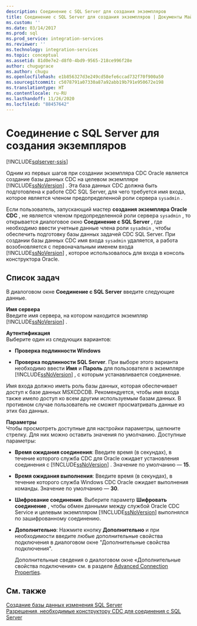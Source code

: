 ```yaml
---
description: Соединение с SQL Server для создания экземпляров
title: Соединение с SQL Server для создания экземпляров | Документы Майкрософт
ms.custom: ''
ms.date: 03/14/2017
ms.prod: sql
ms.prod_service: integration-services
ms.reviewer: ''
ms.technology: integration-services
ms.topic: conceptual
ms.assetid: 81d0e7e2-d8f0-4bd9-9565-218ce996f28e
author: chugugrace
ms.author: chugu
ms.openlocfilehash: e1b856327d3e249cd58efe6ccad732f70f900a50
ms.sourcegitcommit: c5078791a07330a87a92abb19b791e950672e198
ms.translationtype: HT
ms.contentlocale: ru-RU
ms.lasthandoff: 11/26/2020
ms.locfileid: "88457642"
---
```

# <a name="sql-server-connection-for-instance-creation"></a>Соединение с SQL Server для создания экземпляров

[!INCLUDE[sqlserver-ssis](../../includes/applies-to-version/sqlserver-ssis.md)]


  Одним из первых шагов при создании экземпляра CDC Oracle является создание базы данных CDC на целевом экземпляре [!INCLUDE[ssNoVersion](../../includes/ssnoversion-md.md)] . Эта база данных CDC должна быть подготовлена к работе CDC SQL Server, для чего требуется имя входа, которое является членом предопределенной роли сервера `sysadmin` .  
  
 Если пользователь, запускающий мастер **создания экземпляра Oracle CDC** , не является членом предопределенной роли сервера `sysadmin` , то открывается диалоговое окно **Соединение с SQL Server** , где необходимо ввести учетные данные члена роли `sysadmin` , чтобы обеспечить подготовку базы данных задачей CDC SQL Server. При создании базы данных CDC имя входа `sysadmin` удаляется, а работа возобновляется с первоначальным именем входа [!INCLUDE[ssNoVersion](../../includes/ssnoversion-md.md)] , которое использовалось для входа в консоль конструктора Oracle.  
  
## <a name="task-list"></a>Список задач  
 В диалоговом окне **Соединение с SQL Server** введите следующие данные.  
  
 **Имя сервера**  
 Введите имя сервера, на котором находится экземпляр [!INCLUDE[ssNoVersion](../../includes/ssnoversion-md.md)] .  
  
 **Аутентификация**  
 Выберите один из следующих вариантов:  
  
-   **Проверка подлинности Windows**  
  
-   **Проверка подлинности SQL Server**. При выборе этого варианта необходимо ввести **Имя** и **Пароль** для пользователя в экземпляре [!INCLUDE[ssNoVersion](../../includes/ssnoversion-md.md)] , с которым устанавливается соединение.  
  
 Имя входа должно иметь роль базы данных, которая обеспечивает доступ к базе данных MSXCDCDB. Рекомендуется, чтобы имя входа также имело доступ ко всем другим используемым базам данных. В противном случае пользователь не сможет просматривать данные из этих баз данных.  
  
 **Параметры**  
 Чтобы просмотреть доступные для настройки параметры, щелкните стрелку. Для них можно оставить значения по умолчанию. Доступные параметры:  
  
-   **Время ожидания соединения**: Введите время (в секундах), в течение которого служба CDC для Oracle ожидает установления соединения с [!INCLUDE[ssNoVersion](../../includes/ssnoversion-md.md)] . Значение по умолчанию ― **15**.  
  
-   **Время ожидания выполнения**: Введите время (в секундах), в течение которого служба Windows CDC Oracle ожидает выполнения команды. Значение по умолчанию — **30**.  
  
-   **Шифрование соединения**. Выберите параметр **Шифровать соединение** , чтобы обмен данными между службой Oracle CDC Service и целевым экземпляром [!INCLUDE[ssNoVersion](../../includes/ssnoversion-md.md)] выполнялся по зашифрованному соединению.  
  
-   **Дополнительно**: Нажмите кнопку **Дополнительно** и при необходимости введите любые дополнительные свойства подключения в диалоговом окне "Дополнительные свойства подключения".  
  
     Дополнительные сведения о диалоговом окне «Дополнительные свойства подключения» см. в разделе [Advanced Connection Properties](../../integration-services/change-data-capture/advanced-connection-properties.md).  
  
## <a name="see-also"></a>См. также  
 [Создание базы данных изменения SQL Server](../../integration-services/change-data-capture/create-the-sql-server-change-database.md)   
 [Разрешения, необходимые конструктору CDC для соединения с SQL Server](../../integration-services/change-data-capture/sql-server-connection-required-permissions-for-the-cdc-designer.md)  
  
  
